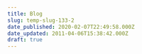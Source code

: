 ```yaml
---
title: Blog
slug: temp-slug-133-2
date_published: 2020-02-07T22:49:58.000Z
date_updated: 2011-04-06T15:38:42.000Z
draft: true
---
```



